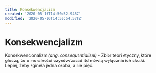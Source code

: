 ```yaml
---
title: Konsekwencjalizm
created: '2020-05-16T14:50:52.945Z'
modified: '2020-05-16T14:50:54.578Z'
---
```


# Konsekwencjalizm

Konsekwencjonalizm *(ang. consequentialism)* -  Zbiór teori etyczny, które głoszą, że o moralności czynów/zasad itd mówią wyłącznie ich skutki. Lepiej, żeby zgineła jedna osoba, a nie pięć.
